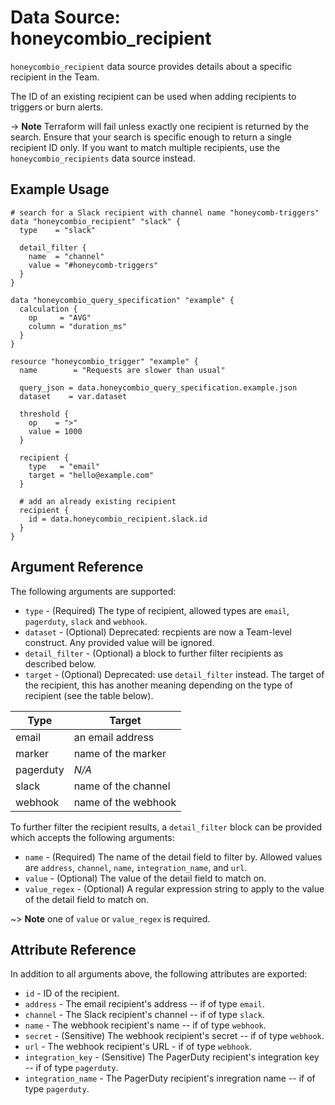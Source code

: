 # Data Source: honeycombio_recipient

`honeycombio_recipient` data source provides details about a specific recipient in the Team.

The ID of an existing recipient can be used when adding recipients to triggers or burn alerts.

-> **Note** Terraform will fail unless exactly one recipient is returned by the search. Ensure that your search is specific enough to return a single recipient ID only.
If you want to match multiple recipients, use the `honeycombio_recipients` data source instead.

## Example Usage

```hcl
# search for a Slack recipient with channel name "honeycomb-triggers"
data "honeycombio_recipient" "slack" {
  type    = "slack"

  detail_filter {
    name  = "channel"
    value = "#honeycomb-triggers"
  }
}

data "honeycombio_query_specification" "example" {
  calculation {
    op     = "AVG"
    column = "duration_ms"
  }
}

resource "honeycombio_trigger" "example" {
  name        = "Requests are slower than usual"

  query_json = data.honeycombio_query_specification.example.json
  dataset    = var.dataset

  threshold {
    op    = ">"
    value = 1000
  }

  recipient {
    type   = "email"
    target = "hello@example.com"
  }

  # add an already existing recipient
  recipient {
    id = data.honeycombio_recipient.slack.id
  }
}
```

## Argument Reference

The following arguments are supported:

* `type` - (Required) The type of recipient, allowed types are `email`, `pagerduty`, `slack` and `webhook`.
* `dataset` - (Optional) Deprecated: recpients are now a Team-level construct. Any provided value will be ignored.
* `detail_filter` - (Optional) a block to further filter recipients as described below.
* `target` - (Optional) Deprecated: use `detail_filter` instead. The target of the recipient, this has another meaning depending on the type of recipient (see the table below).

Type      | Target
----------|-------------------------
email     | an email address
marker    | name of the marker
pagerduty | _N/A_
slack     | name of the channel
webhook   | name of the webhook

To further filter the recipient results, a `detail_filter` block can be provided which accepts the following arguments:

* `name` - (Required) The name of the detail field to filter by. Allowed values are `address`, `channel`, `name`, `integration_name`, and `url`.
* `value` - (Optional) The value of the detail field to match on.
* `value_regex` - (Optional) A regular expression string to apply to the value of the detail field to match on.

~> **Note** one of `value` or `value_regex` is required.

## Attribute Reference

In addition to all arguments above, the following attributes are exported:

* `id` - ID of the recipient.
* `address` - The email recipient's address -- if of type `email`.
* `channel` - The Slack recipient's channel -- if of type `slack`.
* `name` - The webhook recipient's name -- if of type `webhook`.
* `secret` - (Sensitive) The webhook recipient's secret -- if of type `webhook`.
* `url` - The webhook recipient's URL - if of type `webhook`.
* `integration_key` - (Sensitive) The PagerDuty recipient's integration key -- if of type `pagerduty`.
* `integration_name` - The PagerDuty recipient's inregration name -- if of type `pagerduty`.
